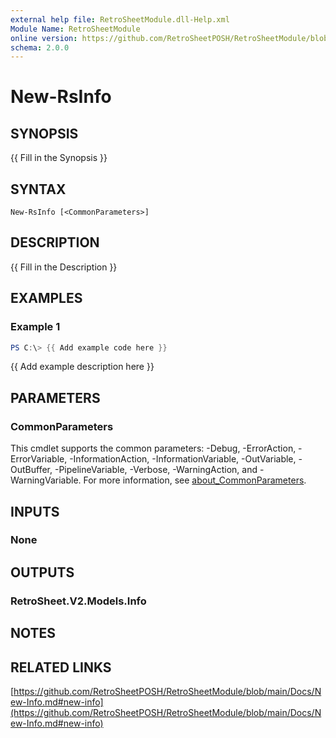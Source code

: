 ```yaml
---
external help file: RetroSheetModule.dll-Help.xml
Module Name: RetroSheetModule
online version: https://github.com/RetroSheetPOSH/RetroSheetModule/blob/main/Docs/New-Info.md#new-info
schema: 2.0.0
---
```


# New-RsInfo

## SYNOPSIS
{{ Fill in the Synopsis }}

## SYNTAX

```
New-RsInfo [<CommonParameters>]
```

## DESCRIPTION
{{ Fill in the Description }}

## EXAMPLES

### Example 1
```powershell
PS C:\> {{ Add example code here }}
```

{{ Add example description here }}

## PARAMETERS

### CommonParameters
This cmdlet supports the common parameters: -Debug, -ErrorAction, -ErrorVariable, -InformationAction, -InformationVariable, -OutVariable, -OutBuffer, -PipelineVariable, -Verbose, -WarningAction, and -WarningVariable. For more information, see [about_CommonParameters](http://go.microsoft.com/fwlink/?LinkID=113216).

## INPUTS

### None

## OUTPUTS

### RetroSheet.V2.Models.Info

## NOTES

## RELATED LINKS

[https://github.com/RetroSheetPOSH/RetroSheetModule/blob/main/Docs/New-Info.md#new-info](https://github.com/RetroSheetPOSH/RetroSheetModule/blob/main/Docs/New-Info.md#new-info)

